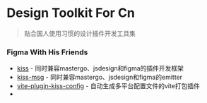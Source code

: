 
# Design Toolkit For Cn
> 贴合国人使用习惯的设计插件开发工具集



### Figma With His Friends


- [kiss]() - 同时兼容mastergo、jsdesign和figma的插件开发框架
- [kiss-msg]() - 同时兼容mastergo、jsdesign和figma的emitter
- [vite-plugin-kiss-config]() - 自动生成多平台配置文件的vite打包插件
- 





